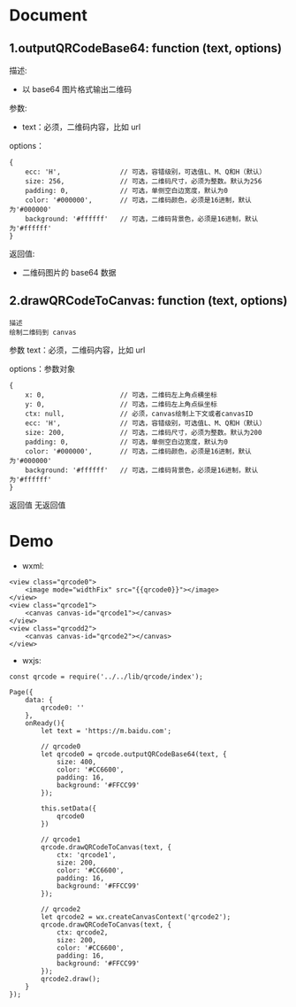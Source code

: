 # Document

## 1.outputQRCodeBase64: function (text, options)

描述:

-   以 base64 图片格式输出二维码

参数:

-   text：必须，二维码内容，比如 url

options：

```
{
	ecc: 'H',               // 可选，容错级别，可选值L、M、Q和H（默认）
	size: 256,              // 可选，二维码尺寸，必须为整数。默认为256
	padding: 0,             // 可选，单侧空白边宽度，默认为0
	color: '#000000',       // 可选，二维码颜色，必须是16进制，默认为'#000000'
	background: '#ffffff'   // 可选，二维码背景色，必须是16进制，默认为'#ffffff'
}
```

返回值:

-   二维码图片的 base64 数据

## 2.drawQRCodeToCanvas: function (text, options)

    描述
    绘制二维码到 canvas

参数
text：必须，二维码内容，比如 url

options：参数对象

```
{
	x: 0,                   // 可选，二维码左上角点横坐标
	y: 0,                   // 可选，二维码左上角点纵坐标
	ctx: null,              // 必须，canvas绘制上下文或者canvasID
	ecc: 'H',               // 可选，容错级别，可选值L、M、Q和H（默认）
	size: 200,              // 可选，二维码尺寸，必须为整数。默认为200
	padding: 0,             // 可选，单侧空白边宽度，默认为0
	color: '#000000',       // 可选，二维码颜色，必须是16进制，默认为'#000000'
	background: '#ffffff'   // 可选，二维码背景色，必须是16进制，默认为'#ffffff'
}
```

返回值
无返回值

# Demo

-   wxml:

```
<view class="qrcode0">
    <image mode="widthFix" src="{{qrcode0}}"></image>
</view>
<view class="qrcode1">
    <canvas canvas-id="qrcode1"></canvas>
</view>
<view class="qrcodd2">
    <canvas canvas-id="qrcode2"></canvas>
</view>
```

-   wxjs:

```
const qrcode = require('../../lib/qrcode/index');

Page({
    data: {
        qrcode0: ''
    },
    onReady(){
        let text = 'https://m.baidu.com';

        // qrcode0
        let qrcode0 = qrcode.outputQRCodeBase64(text, {
            size: 400,
            color: '#CC6600',
            padding: 16,
            background: '#FFCC99'
        });

        this.setData({
            qrcode0
        })

        // qrcode1
        qrcode.drawQRCodeToCanvas(text, {
            ctx: 'qrcode1',
            size: 200,
            color: '#CC6600',
            padding: 16,
            background: '#FFCC99'
        });

        // qrcode2
        let qrcode2 = wx.createCanvasContext('qrcode2');
        qrcode.drawQRCodeToCanvas(text, {
            ctx: qrcode2,
            size: 200,
            color: '#CC6600',
            padding: 16,
            background: '#FFCC99'
        });
        qrcode2.draw();
    }
});
```

